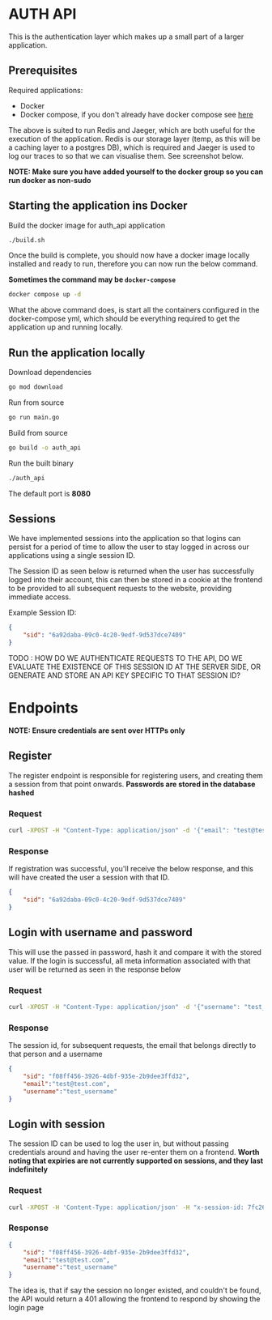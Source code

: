# AUTH API 

This is the authentication layer which makes up a small part of a larger application.

## Prerequisites

Required applications:

* Docker
* Docker compose, if you don't already have docker compose see [here](https://docs.docker.com/compose/install/)

The above is suited to run Redis and Jaeger, which are both useful for the execution of the application. Redis is our storage layer (temp, as this will be a caching layer to a postgres DB), which is required and Jaeger is used to log our traces to so that we can visualise them. See screenshot below.

**NOTE: Make sure you have added yourself to the docker group so you can run docker as non-sudo**

## Starting the application ins Docker

Build the docker image for auth_api application

```bash
./build.sh
```

Once the build is complete, you should now have a docker image locally installed and ready to run, therefore you can now run the below command.

**Sometimes the command may be `docker-compose`**

```bash
docker compose up -d
```

What the above command does, is start all the containers configured in the docker-compose yml, which should be everything required to get the application up and running locally.

## Run the application locally

Download dependencies

```bash
go mod download
```

Run from source

```bash
go run main.go
```

Build from source

```bash
go build -o auth_api
```

Run the built binary

```bash
./auth_api
```

The default port is **8080**

## Sessions

We have implemented sessions into the application so that logins can persist for a period of time to allow the user to stay logged in across our applications using a single session ID. 

The Session ID as seen below is returned when the user has successfully logged into their account, this can then be stored in a cookie at the frontend to be provided to all subsequent requests to the website, providing immediate access.

Example Session ID:

```json
{
    "sid": "6a92daba-09c0-4c20-9edf-9d537dce7409"
}
```

TODO : HOW DO WE AUTHENTICATE REQUESTS TO THE API, DO WE EVALUATE THE EXISTENCE OF THIS SESSION ID AT THE SERVER SIDE, OR GENERATE AND STORE AN API KEY SPECIFIC TO THAT SESSION ID?

# Endpoints

**NOTE: Ensure credentials are sent over HTTPs only**

## Register

The register endpoint is responsible for registering users, and creating them a session from that point onwards. **Passwords are stored in the database hashed**

### Request

```bash
curl -XPOST -H "Content-Type: application/json" -d '{"email": "test@test.com", "username": "test_username", "password": "test_password"}' http://localhost:8080/api/auth/register
```

### Response

If registration was successful, you'll receive the below response, and this will have created the user a session with that ID.

```json
{
    "sid": "6a92daba-09c0-4c20-9edf-9d537dce7409"
}
```

## Login with username and password

This will use the passed in password, hash it and compare it with the stored value. If the login is successful, all meta information associated with that user will be returned as seen in the response below

### Request

```bash
curl -XPOST -H "Content-Type: application/json" -d '{"username": "test_username", "password": "test_password"}' http://localhost:8080/api/auth/login
```

### Response

The session id, for subsequent requests, the email that belongs directly to that person and a username

```json
{
    "sid": "f08ff456-3926-4dbf-935e-2b9dee3ffd32",
    "email":"test@test.com",
    "username":"test_username"
}
```

## Login with session

The session ID can be used to log the user in, but without passing credentials around and having the user re-enter them on a frontend. **Worth noting that expiries are not currently supported on sessions, and they last indefinitely**

### Request

```bash
curl -XPOST -H 'Content-Type: application/json' -H "x-session-id: 7fc2639b-2eef-4a15-96ad-1a3cefbc6bf7" http://localhost:8080/api/auth/login  -v
```

### Response

```json
{
    "sid": "f08ff456-3926-4dbf-935e-2b9dee3ffd32",
    "email":"test@test.com",
    "username":"test_username"
}
```

The idea is, that if say the session no longer existed, and couldn't be found, the API would return a 401 allowing the frontend to respond by showing the login page
